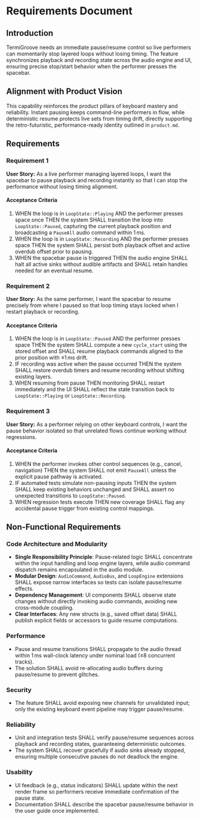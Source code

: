 # Requirements Document

## Introduction

TermiGroove needs an immediate pause/resume control so live performers can momentarily stop layered loops without losing timing. The feature synchronizes playback and recording state across the audio engine and UI, ensuring precise stop/start behavior when the performer presses the spacebar.

## Alignment with Product Vision

This capability reinforces the product pillars of keyboard mastery and reliability. Instant pausing keeps command-line performers in flow, while deterministic resume protects live sets from timing drift, directly supporting the retro-futuristic, performance-ready identity outlined in `product.md`.

## Requirements

### Requirement 1

**User Story:** As a live performer managing layered loops, I want the spacebar to pause playback and recording instantly so that I can stop the performance without losing timing alignment.

#### Acceptance Criteria

1. WHEN the loop is in `LoopState::Playing` AND the performer presses space once THEN the system SHALL transition the loop into `LoopState::Paused`, capturing the current playback position and broadcasting a `PauseAll` audio command within 1 ms.
2. WHEN the loop is in `LoopState::Recording` AND the performer presses space THEN the system SHALL persist both playback offset and active overdub offset prior to pausing.
3. WHEN the spacebar pause is triggered THEN the audio engine SHALL halt all active sinks without audible artifacts and SHALL retain handles needed for an eventual resume.

### Requirement 2

**User Story:** As the same performer, I want the spacebar to resume precisely from where I paused so that loop timing stays locked when I restart playback or recording.

#### Acceptance Criteria

1. WHEN the loop is in `LoopState::Paused` AND the performer presses space THEN the system SHALL compute a new `cycle_start` using the stored offset and SHALL resume playback commands aligned to the prior position with ≤1 ms drift.
2. IF recording was active when the pause occurred THEN the system SHALL restore overdub timers and resume recording without shifting existing layers.
3. WHEN resuming from pause THEN monitoring SHALL restart immediately and the UI SHALL reflect the state transition back to `LoopState::Playing` or `LoopState::Recording`.

### Requirement 3

**User Story:** As a performer relying on other keyboard controls, I want the pause behavior isolated so that unrelated flows continue working without regressions.

#### Acceptance Criteria

1. WHEN the performer invokes other control sequences (e.g., cancel, navigation) THEN the system SHALL not emit `PauseAll` unless the explicit pause pathway is activated.
2. IF automated tests simulate non-pausing inputs THEN the system SHALL keep existing behaviors unchanged and SHALL assert no unexpected transitions to `LoopState::Paused`.
3. WHEN regression tests execute THEN new coverage SHALL flag any accidental pause trigger from existing control mappings.

## Non-Functional Requirements

### Code Architecture and Modularity
- **Single Responsibility Principle**: Pause-related logic SHALL concentrate within the input handling and loop engine layers, while audio command dispatch remains encapsulated in the audio module.
- **Modular Design**: `AudioCommand`, `AudioBus`, and `LoopEngine` extensions SHALL expose narrow interfaces so tests can isolate pause/resume effects.
- **Dependency Management**: UI components SHALL observe state changes without directly invoking audio commands, avoiding new cross-module coupling.
- **Clear Interfaces**: Any new structs (e.g., saved offset data) SHALL publish explicit fields or accessors to guide resume computations.

### Performance
- Pause and resume transitions SHALL propagate to the audio thread within 1 ms wall-clock latency under nominal load (≤8 concurrent tracks).
- The solution SHALL avoid re-allocating audio buffers during pause/resume to prevent glitches.

### Security
- The feature SHALL avoid exposing new channels for unvalidated input; only the existing keyboard event pipeline may trigger pause/resume.

### Reliability
- Unit and integration tests SHALL verify pause/resume sequences across playback and recording states, guaranteeing deterministic outcomes.
- The system SHALL recover gracefully if audio sinks already stopped, ensuring multiple consecutive pauses do not deadlock the engine.

### Usability
- UI feedback (e.g., status indicators) SHALL update within the next render frame so performers receive immediate confirmation of the pause state.
- Documentation SHALL describe the spacebar pause/resume behavior in the user guide once implemented.


